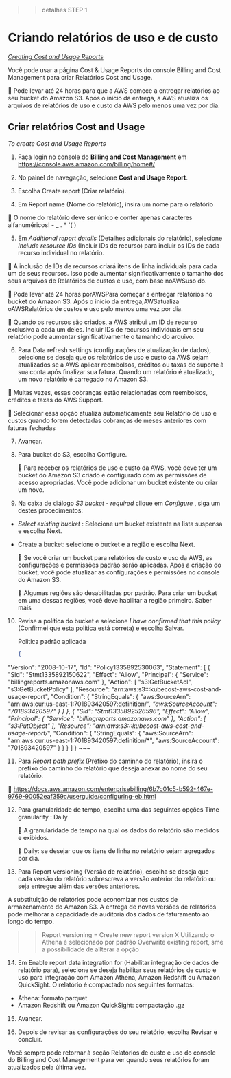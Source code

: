 >> detalhes STEP 1
# Criando relatórios de uso e de custo
_[Creating Cost and Usage Reports](
https://docs.aws.amazon.com/cur/latest/userguide/cur-create.html)_

Você pode usar a página Cost & Usage Reports do console Billing and Cost Management para criar Relatórios Cost and Usage.

📌 Pode levar até 24 horas para que a AWS comece a entregar relatórios ao seu bucket do Amazon S3. Após o início da entrega, a AWS atualiza os arquivos de relatórios de uso e custo da AWS pelo menos uma vez por dia.

## Criar relatórios Cost and Usage
_To create Cost and Usage Reports_


1. Faça login no console do **Billing and Cost Management** em https://console.aws.amazon.com/billing/home#/

2. No painel de navegação, selecione **Cost and Usage Report**.

3. Escolha Create report (Criar relatório).

4. Em Report name (Nome do relatório), insira um nome para o relatório

📌 O nome do relatório deve ser único e conter apenas caracteres alfanuméricos! - _ . * '( )

5. Em _Additional report details_ (Detalhes adicionais do relatório), selecione _Include resource IDs_ (Incluir IDs de recurso) para incluir os IDs de cada recurso individual no relatório.

📌 A inclusão de IDs de recursos criará itens de linha individuais para cada um de seus recursos. Isso pode aumentar significativamente o tamanho dos seus arquivos de Relatórios de custos e uso, com base noAWSuso do.


📌 Pode levar até 24 horas porAWSPara começar a entregar relatórios no bucket do Amazon S3. Após o início da entrega,AWSatualiza oAWSRelatórios de custos e uso pelo menos uma vez por dia.

📌 Quando os recursos são criados, a AWS atribui um ID de recurso exclusivo a cada um deles. Incluir IDs de recursos individuais em seu relatório pode aumentar significativamente o tamanho do arquivo.


6. Para Data refresh settings (configurações de atualização de dados), selecione se deseja que os relatórios de uso e custo da AWS sejam atualizados se a AWS aplicar reembolsos, créditos ou taxas de suporte à sua conta após finalizar sua fatura. Quando um relatório é atualizado, um novo relatório é carregado no Amazon S3.

📌 Muitas vezes, essas cobranças estão relacionadas com reembolsos, créditos e taxas do AWS Support.

📌  Selecionar essa opção atualiza automaticamente seu Relatório de uso e custos quando forem detectadas cobranças de meses anteriores com faturas fechadas

7. Avançar.

8. Para bucket do S3, escolha Configure.
    
    📌 Para receber os relatórios de uso e custo da AWS, você deve ter um bucket do Amazon S3 criado e configurado com as permissões de acesso apropriadas. Você pode adicionar um bucket existente ou criar um novo.

 9. Na caixa de diálogo _S3 bucket - required_ clique em _Configure_ , siga um destes procedimentos:

  * _Select existing bucket_ : Selecione um bucket existente na lista suspensa e escolha Next.

  * Create a bucket: selecione o bucket e a região e escolha Next.

       📌 Se você criar um bucket para relatórios de custo e uso da AWS, as configurações e permissões padrão serão aplicadas. Após a criação do bucket, você pode atualizar as configurações e permissões no console do Amazon S3.

       📌 Algumas regiões são desabilitadas por padrão. Para criar um bucket em uma dessas regiões, você deve habilitar a região primeiro. Saber mais


10. Revise a política do bucket e selecione _I have confirmed that this policy_ (Confirmei que esta política está correta) e escolha Salvar.

    Politica padrão aplicada

    ~~~json
    {
  "Version": "2008-10-17",
  "Id": "Policy1335892530063",
  "Statement": [
    {
      "Sid": "Stmt1335892150622",
      "Effect": "Allow",
      "Principal": {
        "Service": "billingreports.amazonaws.com"
      },
      "Action": [
        "s3:GetBucketAcl",
        "s3:GetBucketPolicy"
      ],
      "Resource": "arn:aws:s3:::kubecost-aws-cost-and-usage-report",
      "Condition": {
        "StringEquals": {
          "aws:SourceArn": "arn:aws:cur:us-east-1:701893420597:definition/*",
          "aws:SourceAccount": "701893420597"
        }
      }
    },
    {
      "Sid": "Stmt1335892526596",
      "Effect": "Allow",
      "Principal": {
        "Service": "billingreports.amazonaws.com"
      },
      "Action": [
        "s3:PutObject"
      ],
      "Resource": "arn:aws:s3:::kubecost-aws-cost-and-usage-report/*",
      "Condition": {
        "StringEquals": {
          "aws:SourceArn": "arn:aws:cur:us-east-1:701893420597:definition/*",
          "aws:SourceAccount": "701893420597"
        }
      }
    }
  ]
}
    ~~~

11. Para _Report path prefix_ (Prefixo do caminho do relatório), insira o prefixo do caminho do relatório que deseja anexar ao nome do seu relatório.

📗 https://docs.aws.amazon.com/enterprisebilling/6b7c01c5-b592-467e-9769-90052eaf359c/userguide/configuring-eb.html


12. Para granularidade de tempo, escolha uma das seguintes opções Time granularity : Daily

    📌 A granularidade de tempo na qual os dados do relatório são medidos e exibidos.

    📌 Daily:  se desejar que os itens de linha no relatório sejam agregados por dia.

13. Para Report versioning (Versão de relatório), escolha se deseja que cada versão do relatório sobrescreva a versão anterior do relatório ou seja entregue além das versões anteriores. 

A substituição de relatórios pode economizar nos custos de armazenamento do Amazon S3. A entrega de novas versões de relatórios pode melhorar a capacidade de auditoria dos dados de faturamento ao longo do tempo.

>> Report versioning = Create new report version X 
>> Utilizando o Athena é selecionado por padrão Overwrite existing report, sme a possibilidade de allterar a opção


14. Em Enable report data integration for (Habilitar integração de dados de relatório para), selecione se deseja habilitar seus relatórios de custo e uso para integração com Amazon Athena, Amazon Redshift ou Amazon QuickSight. O relatório é compactado nos seguintes formatos:
 * Athena: formato parquet
 * Amazon Redshift ou Amazon QuickSight: compactação .gz


15. Avançar.

16. Depois de revisar as configurações do seu relatório, escolha Revisar e concluir.


Você sempre pode retornar à seção Relatórios de custo e uso do console do Billing and Cost Management para ver quando seus relatórios foram atualizados pela última vez.